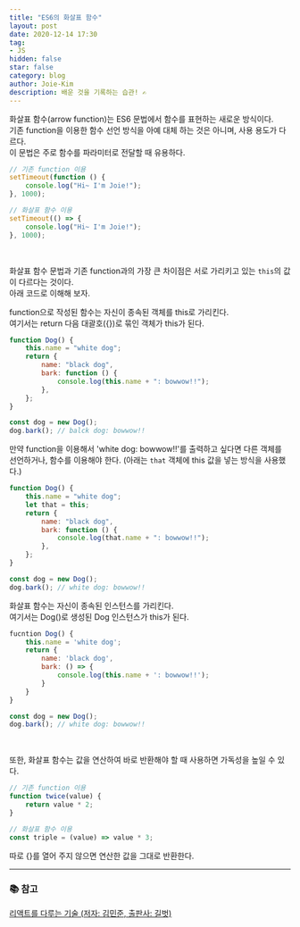 ```yaml
---
title: "ES6의 화살표 함수"
layout: post
date: 2020-12-14 17:30
tag:
- JS
hidden: false
star: false
category: blog
author: Joie-Kim
description: 배운 것을 기록하는 습관! ✍️
---
```


화살표 함수(arrow function)는 ES6 문법에서 함수를 표현하는 새로운 방식이다.<br>
기존 function을 이용한 함수 선언 방식을 아예 대체 하는 것은 아니며, 사용 용도가 다르다.<br>
이 문법은 주로 함수를 파라미터로 전달할 때 유용하다.

```jsx
// 기존 function 이용
setTimeout(function () {
    console.log("Hi~ I'm Joie!");
}, 1000);

// 화살표 함수 이용
setTimeout(() => {
    console.log("Hi~ I'm Joie!");
}, 1000);
```

<br>

화살표 함수 문법과 기존 function과의 가장 큰 차이점은 서로 가리키고 있는 `this`의 값이 다르다는 것이다.<br>
아래 코드로 이해해 보자.

function으로 작성된 함수는 자신이 종속된 객체를 this로 가리킨다.<br>
여기서는 return 다음 대괄호({})로 묶인 객체가 this가 된다.

```jsx
function Dog() {
    this.name = "white dog";
    return {
        name: "black dog",
        bark: function () {
            console.log(this.name + ": bowwow!!");
        },
    };
}

const dog = new Dog();
dog.bark(); // balck dog: bowwow!!
```

만약 function을 이용해서 'white dog: bowwow!!'를 출력하고 싶다면 다른 객체를 선언하거나, 함수를 이용해야 한다. (아래는 `that` 객체에 this 값을 넣는 방식을 사용했다.)

```jsx
function Dog() {
    this.name = "white dog";
    let that = this;
    return {
        name: "black dog",
        bark: function () {
            console.log(that.name + ": bowwow!!");
        },
    };
}

const dog = new Dog();
dog.bark(); // white dog: bowwow!!
```

화살표 함수는 자신이 종속된 인스턴스를 가리킨다.<br>
여기서는 Dog()로 생성된 Dog 인스턴스가 this가 된다.

```jsx
fucntion Dog() {
    this.name = 'white dog';
    return {
        name: 'black dog',
        bark: () => {
            console.log(this.name + ': bowwow!!');
        }
    }
}

const dog = new Dog();
dog.bark(); // white dog: bowwow!!
```

<br>

또한, 화살표 함수는 값을 연산하여 바로 반환해야 할 때 사용하면 가독성을 높일 수 있다.

```jsx
// 기존 function 이용
function twice(value) {
    return value * 2;
}

// 화살표 함수 이용
const triple = (value) => value * 3;
```

따로 {}를 열어 주지 않으면 연산한 값을 그대로 반환한다.

---

### 📚 참고

[리액트를 다루는 기술 (저자: 김민준, 출판사: 길벗)](http://www.kyobobook.co.kr/product/detailViewKor.laf?ejkGb=KOR&mallGb=KOR&barcode=9791160508796&orderClick=LEa&Kc=)
